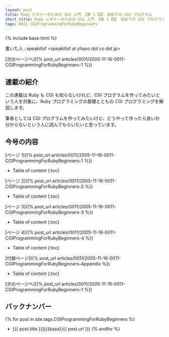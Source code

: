```yaml
---
layout: post
title: Ruby ビギナーのための CGI 入門 【第 1 回】 初めての CGI プログラム
short_title: Ruby ビギナーのための CGI 入門 【第 1 回】 初めての CGI プログラム
tags: 0011 CGIProgrammingForRubyBeginners
---
```

{% include base.html %}


書いた人 : speakillof  &lt;speakillof at yhaoo dot co dot jp&gt; 

[次のページへ]({% post_url articles/0011/2005-11-16-0011-CGIProgrammingForRubyBeginners-1 %})

## 連載の紹介

この連載は Ruby も CGI も知らないけれど、CGI プログラムを作ってみたいという人を対象に、Ruby プログラミングの基礎とともの CGI プログラミングを解説します。

筆者としては CGI プログラムを作ってみたいけど、どうやって作ったら良いか分からないという人に読んでもらいたいと思っています。

## 今号の内容

[ページ 1]({% post_url articles/0011/2005-11-16-0011-CGIProgrammingForRubyBeginners-1 %})

* Table of content
{:toc}


[ページ 2]({% post_url articles/0011/2005-11-16-0011-CGIProgrammingForRubyBeginners-2 %})

* Table of content
{:toc}


[ページ 3]({% post_url articles/0011/2005-11-16-0011-CGIProgrammingForRubyBeginners-3 %})

* Table of content
{:toc}


[ページ 4]({% post_url articles/0011/2005-11-16-0011-CGIProgrammingForRubyBeginners-4 %})

* Table of content
{:toc}


[付録ページ]({% post_url articles/0011/2005-11-16-0011-CGIProgrammingForRubyBeginners-Appendix %})

* Table of content
{:toc}


[次のページへ]({% post_url articles/0011/2005-11-16-0011-CGIProgrammingForRubyBeginners-1 %})

## バックナンバー

{% for post in site.tags.CGIProgrammingForRubyBeginners %}
  - [{{ post.title }}]({{base}}{{ post.url }})
{% endfor %}


